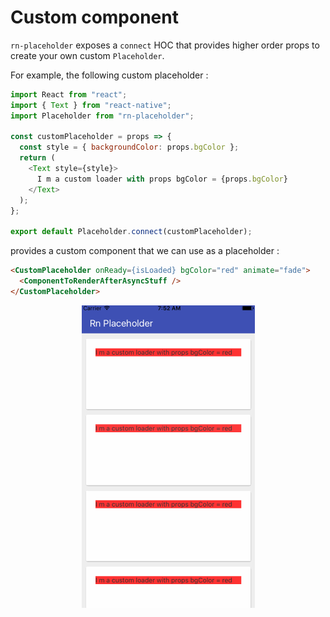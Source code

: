 # Custom component

`rn-placeholder` exposes a `connect` HOC that provides higher order props to create your own custom `Placeholder`.

For example, the following custom placeholder :

```javascript
import React from "react";
import { Text } from "react-native";
import Placeholder from "rn-placeholder";

const customPlaceholder = props => {
  const style = { backgroundColor: props.bgColor };
  return (
    <Text style={style}>
      I m a custom loader with props bgColor = {props.bgColor}
    </Text>
  );
};

export default Placeholder.connect(customPlaceholder);
```

provides a custom component that we can use as a placeholder :

```html
<CustomPlaceholder onReady={isLoaded} bgColor="red" animate="fade">
  <ComponentToRenderAfterAsyncStuff />
</CustomPlaceholder>
```

<p align="center">
  <img src="./images/customcomponent.gif" />
</p>
